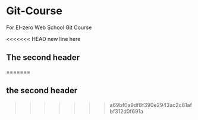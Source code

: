 # Git-Course
For El-zero Web School Git Course

<<<<<<< HEAD
new line here
## The second header
=======
## the second header
>>>>>>> a69bf0a9df8f390e2943ac2c81afbf312d0f691a
